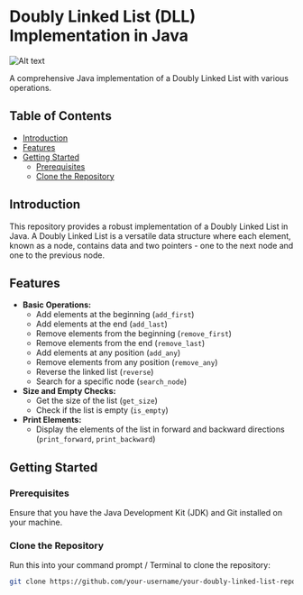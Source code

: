 # Doubly Linked List (DLL) Implementation in Java
![Alt text](https://example.com/path-to-your-image.png)

A comprehensive Java implementation of a Doubly Linked List with various operations.

## Table of Contents

- [Introduction](#introduction)
- [Features](#features)
- [Getting Started](#getting-started)
  - [Prerequisites](#prerequisites)
  - [Clone the Repository](#clone-the-repository)

## Introduction

This repository provides a robust implementation of a Doubly Linked List in Java. A Doubly Linked List is a versatile data structure where each element, known as a node, contains data and two pointers - one to the next node and one to the previous node.

## Features

- **Basic Operations:**
  - Add elements at the beginning (`add_first`)
  - Add elements at the end (`add_last`)
  - Remove elements from the beginning (`remove_first`)
  - Remove elements from the end (`remove_last`)
  - Add elements at any position (`add_any`)
  - Remove elements from any position (`remove_any`)
  - Reverse the linked list (`reverse`)
  - Search for a specific node (`search_node`)
- **Size and Empty Checks:**
  - Get the size of the list (`get_size`)
  - Check if the list is empty (`is_empty`)
- **Print Elements:**
  - Display the elements of the list in forward and backward directions (`print_forward`, `print_backward`)

## Getting Started

### Prerequisites

Ensure that you have the Java Development Kit (JDK) and Git installed on your machine.

### Clone the Repository

Run this into your command prompt / Terminal to clone the repository:
```bash
git clone https://github.com/your-username/your-doubly-linked-list-repo.git
